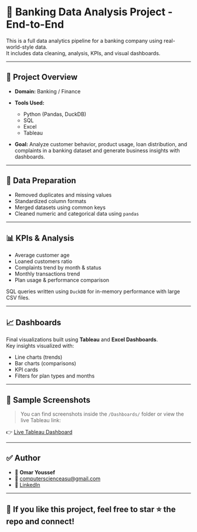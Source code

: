 # 🏦 Banking Data Analysis Project - End-to-End

This is a full data analytics pipeline for a banking company using real-world-style data.  
It includes data cleaning, analysis, KPIs, and visual dashboards.

---

## 🚀 Project Overview

- **Domain:** Banking / Finance  
- **Tools Used:**  
  - Python (Pandas, DuckDB)  
  - SQL  
  - Excel  
  - Tableau

- **Goal:** Analyze customer behavior, product usage, loan distribution, and complaints in a banking dataset and generate business insights with dashboards.

---

## 🧹 Data Preparation

- Removed duplicates and missing values  
- Standardized column formats  
- Merged datasets using common keys  
- Cleaned numeric and categorical data using `pandas`

---

## 📊 KPIs & Analysis

- Average customer age
- Loaned customers ratio
- Complaints trend by month & status
- Monthly transactions trend
- Plan usage & performance comparison

SQL queries written using `DuckDB` for in-memory performance with large CSV files.

---

## 📈 Dashboards

Final visualizations built using **Tableau** and **Excel Dashboards**.  
Key insights visualized with:

- Line charts (trends)
- Bar charts (comparisons)
- KPI cards
- Filters for plan types and months

---

## 📎 Sample Screenshots

> You can find screenshots inside the `/Dashboards/` folder or view the live Tableau link:

👉 [Live Tableau Dashboard](https://public.tableau.com/views/BankinkProject/OverView)

---

## ✅ Author

- 👤 **Omar Youssef**
- 📧 computerscienceasu@gmail.com  
- 💼 [LinkedIn]([https://www.linkedin.com/in/omarahmedyoussef](https://www.linkedin.com/in/omar-youssef-688635237/))

---

## 🌟 If you like this project, feel free to star ⭐ the repo and connect!

